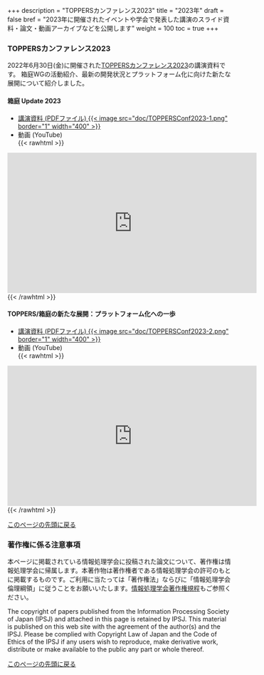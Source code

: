 +++
description = "TOPPERSカンファレンス2023"
title = "2023年"
draft = false
bref = "2023年に開催されたイベントや学会で発表した講演のスライド資料・論文・動画アーカイブなどを公開します"
weight = 100
toc = true
+++

### TOPPERSカンファレンス2023

2022年6月30日(金)に開催された[TOPPERSカンファレンス2023](https://toppers.jp/conference2023.html)の講演資料です。
箱庭WGの活動紹介、最新の開発状況とプラットフォーム化に向けた新たな展開について紹介しました。

#### 箱庭 Update 2023

- [講演資料 (PDFファイル)
{{< image src="doc/TOPPERSConf2023-1.png" border="1" width="400" >}}](/hakoniwa/doc/TOPPERSConf2023-1.pdf)
- 動画 (YouTube)  
{{< rawhtml >}}

<iframe width="560" height="315" src="https://www.youtube.com/embed/n7dR4cJzDpc" title="YouTube video player" frameborder="0" allow="accelerometer; autoplay; clipboard-write; encrypted-media; gyroscope; picture-in-picture; web-share" allowfullscreen></iframe>
{{< /rawhtml >}}

#### TOPPERS/箱庭の新たな展開：プラットフォーム化への一歩

- [講演資料 (PDFファイル)
{{< image src="doc/TOPPERSConf2023-2.png" border="1" width="400" >}}](/hakoniwa/doc/TOPPERSConf2023-2.pdf)
- 動画 (YouTube)  
{{< rawhtml >}}

<iframe width="560" height="315" src="https://www.youtube.com/embed/ZdCYpDSk0qI" title="YouTube video player" frameborder="0" allow="accelerometer; autoplay; clipboard-write; encrypted-media; gyroscope; picture-in-picture; web-share" allowfullscreen></iframe>
{{< /rawhtml >}}

[このページの先頭に戻る](#top)

### 著作権に係る注意事項

本ページに掲載されている情報処理学会に投稿された論文について、著作権は情報処理学会に帰属します。本著作物は著作権者である情報処理学会の許可のもとに掲載するものです。ご利用に当たっては「著作権法」ならびに「情報処理学会倫理綱領」に従うことをお願いいたします。[情報処理学会著作権規程](http://www.ipsj.or.jp/copyright/ronbun/copyright.html)もご参照ください。

The copyright of papers published from the Information Processing Society of Japan (IPSJ) and attached in this page is retained by IPSJ. This material is published on this web site with the agreement of the author(s) and the IPSJ. Please be complied with Copyright Law of Japan and the Code of Ethics of the IPSJ if any users wish to reproduce, make derivative work, distribute or make available to the public any part or whole thereof.

[このページの先頭に戻る](#top)
